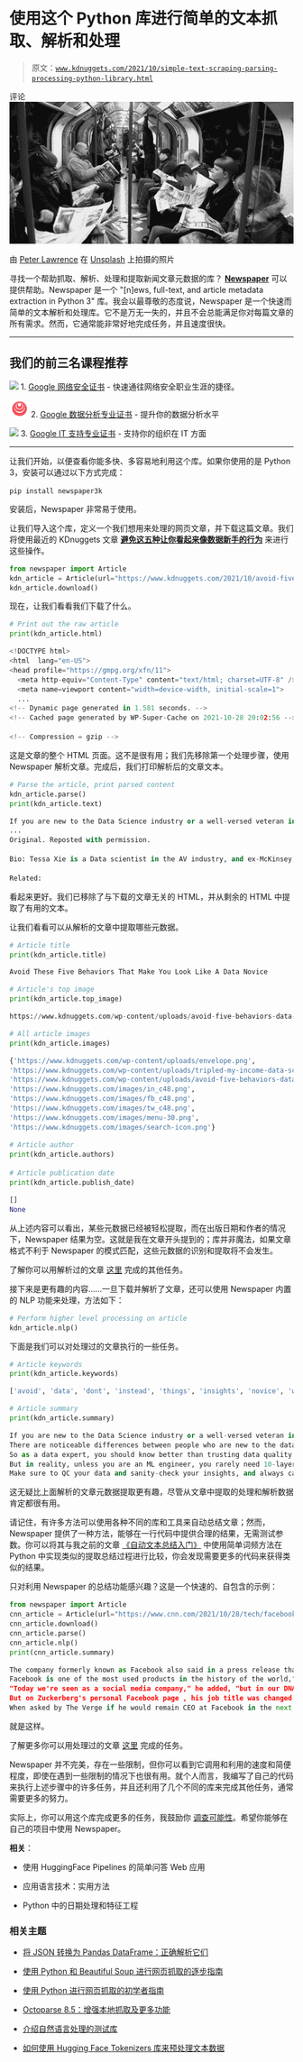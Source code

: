 # 使用这个 Python 库进行简单的文本抓取、解析和处理

> 原文：[`www.kdnuggets.com/2021/10/simple-text-scraping-parsing-processing-python-library.html`](https://www.kdnuggets.com/2021/10/simple-text-scraping-parsing-processing-python-library.html)

评论![图像](img/b28dd1fbd4a8a10b7a5abf6e3115fd20.png)

由 [Peter Lawrence](https://unsplash.com/@chesterfordhouse?utm_source=unsplash&utm_medium=referral&utm_content=creditCopyText) 在 [Unsplash](https://unsplash.com/s/photos/newspapers?utm_source=unsplash&utm_medium=referral&utm_content=creditCopyText) 上拍摄的照片

寻找一个帮助抓取、解析、处理和提取新闻文章元数据的库？ [**Newspaper**](https://github.com/codelucas/newspaper) 可以提供帮助。Newspaper 是一个 "[n]ews, full-text, and article metadata extraction in Python 3" 库。我会以最尊敬的态度说，Newspaper 是一个快速而简单的文本解析和处理库。它不是万无一失的，并且不会总能满足你对每篇文章的所有需求。然而，它通常能非常好地完成任务，并且速度很快。

* * *

## 我们的前三名课程推荐

![](img/0244c01ba9267c002ef39d4907e0b8fb.png) 1\. [Google 网络安全证书](https://www.kdnuggets.com/google-cybersecurity) - 快速通往网络安全职业生涯的捷径。

![](img/e225c49c3c91745821c8c0368bf04711.png) 2\. [Google 数据分析专业证书](https://www.kdnuggets.com/google-data-analytics) - 提升你的数据分析水平

![](img/0244c01ba9267c002ef39d4907e0b8fb.png) 3\. [Google IT 支持专业证书](https://www.kdnuggets.com/google-itsupport) - 支持你的组织在 IT 方面

* * *

让我们开始，以便查看你能多快、多容易地利用这个库。如果你使用的是 Python 3，安装可以通过以下方式完成：

`pip install newspaper3k`

安装后，Newspaper 非常易于使用。

让我们导入这个库，定义一个我们想用来处理的网页文章，并下载这篇文章。我们将使用最近的 KDnuggets 文章 **[避免这五种让你看起来像数据新手的行为](https://www.kdnuggets.com/2021/10/avoid-five-behaviors-data-novice.html)** 来进行这些操作。

```py
from newspaper import Article
kdn_article = Article(url="https://www.kdnuggets.com/2021/10/avoid-five-behaviors-data-novice.html", language='en')
kdn_article.download()
```

现在，让我们看看我们下载了什么。

```py
# Print out the raw article
print(kdn_article.html)
```

```py
<!DOCTYPE html>
<html  lang="en-US">
<head profile="https://gmpg.org/xfn/11">
  <meta http-equiv="Content-Type" content="text/html; charset=UTF-8" />
  <meta name=viewport content="width=device-width, initial-scale=1">
  ...
<!-- Dynamic page generated in 1.581 seconds. -->
<!-- Cached page generated by WP-Super-Cache on 2021-10-28 20:02:56 -->

<!-- Compression = gzip -->
```

这是文章的整个 HTML 页面。这不是很有用；我们先移除第一个处理步骤，使用 Newspaper 解析文章。完成后，我们打印解析后的文章文本。

```py
# Parse the article, print parsed content
kdn_article.parse()
print(kdn_article.text)
```

```py
If you are new to the Data Science industry or a well-versed veteran in all things data and analytics, there are always key pitfalls that each of us can easily slide into if we are not careful. These behaviors not only make us appear like novices, but they can risk our position as a trustworthy, likable data partner with stakeholder.
...
Original. Reposted with permission.

Bio: Tessa Xie is a Data scientist in the AV industry, and ex-McKinsey, and 3x Top Medium Writer. Tessa is also at the tip of the data spear by day, a writer by night, and a painter, diver, and much more on the weekends.

Related:
```

看起来更好。我们已移除了与下载的文章无关的 HTML，并从剩余的 HTML 中提取了有用的文本。

让我们看看可以从解析的文章中提取哪些元数据。

```py
# Article title
print(kdn_article.title)
```

```py
Avoid These Five Behaviors That Make You Look Like A Data Novice
```

```py
# Article's top image
print(kdn_article.top_image)
```

```py
https://www.kdnuggets.com/wp-content/uploads/avoid-five-behaviors-data-novice.jpg
```

```py
# All article images
print(kdn_article.images)
```

```py
{'https://www.kdnuggets.com/wp-content/uploads/envelope.png', 
'https://www.kdnuggets.com/wp-content/uploads/tripled-my-income-data-science-18-months-small.jpg', 
'https://www.kdnuggets.com/wp-content/uploads/avoid-five-behaviors-data-novice.jpg', 
'https://www.kdnuggets.com/images/in_c48.png', 
'https://www.kdnuggets.com/images/fb_c48.png', 
'https://www.kdnuggets.com/images/tw_c48.png', 
'https://www.kdnuggets.com/images/menu-30.png', 
'https://www.kdnuggets.com/images/search-icon.png'}
```

```py
# Article author
print(kdn_article.authors)

# Article publication date
print(kdn_article.publish_date)
```

```py
[]
None
```

从上述内容可以看出，某些元数据已经被轻松提取，而在出版日期和作者的情况下，Newspaper 结果为空。这就是我在文章开头提到的；库并非魔法，如果文章格式不利于 Newspaper 的模式匹配，这些元数据的识别和提取将不会发生。

了解你可以用解析过的文章 [这里](https://newspaper.readthedocs.io/en/latest/index.html) 完成的其他任务。

接下来是更有趣的内容……一旦下载并解析了文章，还可以使用 Newspaper 内置的 NLP 功能来处理，方法如下：

```py
# Perform higher level processing on article
kdn_article.nlp()
```

下面是我们可以对处理过的文章执行的一些任务。

```py
# Article keywords
print(kdn_article.keywords)
```

```py
['avoid', 'data', 'dont', 'instead', 'things', 'insights', 'novice', 'work', 'quality', 'understand', 'behaviors', 'stakeholders', 'look', 'sample']
```

```py
# Article summary
print(kdn_article.summary)
```

```py
If you are new to the Data Science industry or a well-versed veteran in all things data and analytics, there are always key pitfalls that each of us can easily slide into if we are not careful.
There are noticeable differences between people who are new to the data world and those who truly understand how to handle data and be helpful data partners.
So as a data expert, you should know better than trusting data quality at face value.
But in reality, unless you are an ML engineer, you rarely need 10-layer neural networks in your day-to-day data work.
Make sure to QC your data and sanity-check your insights, and always caveat findings when data quality or the sample size is a concern.
```

这无疑比上面解析的文章元数据提取更有趣，尽管从文章中提取的处理和解析数据肯定都很有用。

请记住，有许多方法可以使用各种不同的库和工具来自动总结文章；然而，Newspaper 提供了一种方法，能够在一行代码中提供合理的结果，无需测试参数。你可以将其与我之前的文章 [《自动文本总结入门》](https://www.kdnuggets.com/2019/11/getting-started-automated-text-summarization.html) 中使用简单词频方法在 Python 中实现类似的提取总结过程进行比较，你会发现需要更多的代码来获得类似的结果。

只对利用 Newspaper 的总结功能感兴趣？这是一个快速的、自包含的示例：

```py
from newspaper import Article
cnn_article = Article(url="https://www.cnn.com/2021/10/28/tech/facebook-mark-zuckerberg-keynote-announcements/index.html", language='en')
cnn_article.download()
cnn_article.parse()
cnn_article.nlp()
print(cnn_article.summary)
```

```py
The company formerly known as Facebook also said in a press release that it plans to begin trading under the stock ticker "MVRS" on December 1.
Facebook is one of the most used products in the history of the world," Zuckerberg said on Thursday.
"Today we're seen as a social media company," he added, "but in our DNA, we are a company that builds technology to connect people.
But on Zuckerberg's personal Facebook page , his job title was changed to: "Founder and CEO at Meta."
When asked by The Verge if he would remain CEO at Facebook in the next 5 years, he said: "Probably.
```

就是这样。

了解更多你可以用处理过的文章 [这里](https://newspaper.readthedocs.io/en/latest/index.html) 完成的任务。

Newspaper 并不完美，存在一些限制，但你可以看到它调用和利用的速度和简便程度，即使在遇到一些限制的情况下也很有用。就个人而言，我编写了自己的代码来执行上述步骤中的许多任务，并且还利用了几个不同的库来完成其他任务，通常需要更多的努力。

实际上，你可以用这个库完成更多的任务，我鼓励你 [调查可能性](https://newspaper.readthedocs.io/en/latest/index.html)。希望你能够在自己的项目中使用 Newspaper。

**相关**：

+   使用 HuggingFace Pipelines 的简单问答 Web 应用

+   应用语言技术：实用方法

+   Python 中的日期处理和特征工程

### 相关主题

+   [将 JSON 转换为 Pandas DataFrame：正确解析它们](https://www.kdnuggets.com/converting-jsons-to-pandas-dataframes-parsing-them-the-right-way)

+   [使用 Python 和 Beautiful Soup 进行网页抓取的逐步指南](https://www.kdnuggets.com/2023/04/stepbystep-guide-web-scraping-python-beautiful-soup.html)

+   [使用 Python 进行网页抓取的初学者指南](https://www.kdnuggets.com/2022/10/beginner-guide-web-scraping-python.html)

+   [Octoparse 8.5：增强本地抓取及更多功能](https://www.kdnuggets.com/2022/02/octoparse-85-empowering-local-scraping.html)

+   [介绍自然语言处理的测试库](https://www.kdnuggets.com/2023/04/introducing-testing-library-natural-language-processing.html)

+   [如何使用 Hugging Face Tokenizers 库来预处理文本数据](https://www.kdnuggets.com/how-to-use-the-hugging-face-tokenizers-library-to-preprocess-text-data)

